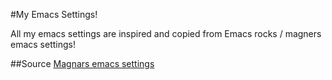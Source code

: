 #My Emacs Settings!


All my emacs settings are inspired and copied from Emacs rocks / magners emacs settings!

##Source
[Magnars emacs settings](https://github.com/magnars/.emacs.d/)